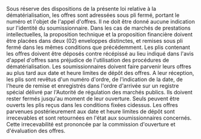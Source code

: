 
Sous réserve des dispositions de la présente loi relative à la
dématérialisation, les offres sont adressées sous pli fermé, portant le
numéro et l'objet de l'appel d'offres.
Il ne doit être donné aucune indication sur l'identité du
soumissionnaire.
Dans les cas de marchés de prestations intellectuelles, la proposition
technique et la proposition financière doivent être placées dans deux
(02) enveloppes distinctes, et remises sous pli fermé dans les mêmes
conditions que précédemment.
Les plis contenant les offres doivent être déposés contre récépissé au
lieu indiqué dans l'avis d'appel d'offres sans préjudice de
l'utilisation des procédures de dématérialisation.
Les soumissionnaires doivent faire parvenir leurs offres au plus tard
aux date et heure limites de dépôt des offres.
A leur réception, les plis sont revêtus d'un numéro d'ordre, de
l'indication de la date, de l'heure de remise et enregistrés dans
l'ordre d'arrivée sur un registre spécial délivré par l'Autorité de
régulation des marchés publics. Ils doivent rester fermés jusqu'au
moment de leur ouverture.
Seuls peuvent être ouverts les plis reçus dans les conditions fixées
cidessus. Les offres parvenues postérieurement aux date et heure
limites de dépôt sont irrecevables et sont retournées en l'état aux
soumissionnaires concernés. Cette irrecevabilité est prononcée par la
commission d'ouverture et d'évaluation des offres.